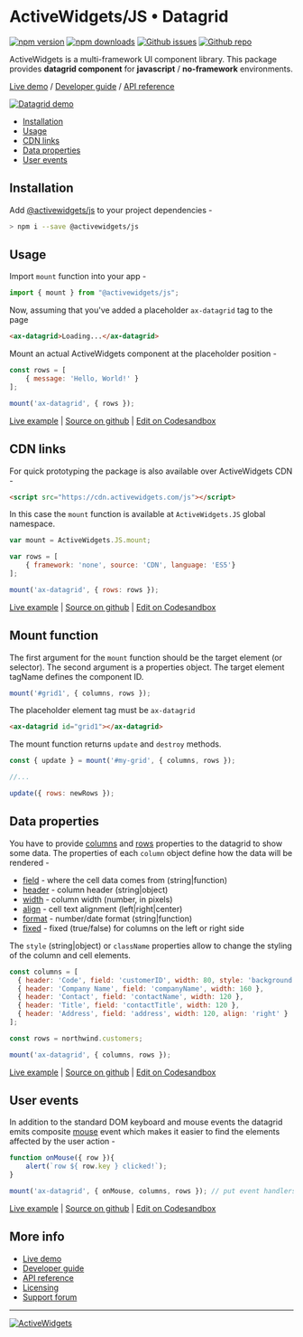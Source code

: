 
### 

# ActiveWidgets/JS • Datagrid 

[![npm version](https://img.shields.io/npm/v/@activewidgets/js)](https://www.npmjs.com/package/@activewidgets/js "View this project on npm")
[![npm downloads](https://img.shields.io/npm/dm/@activewidgets/js)](https://www.npmjs.com/package/@activewidgets/js "npm package downloads/month")
[![Github issues](https://img.shields.io/github/issues/activewidgets/js)](https://github.com/activewidgets/js/issues "See Github issues")
[![Github repo](https://img.shields.io/github/stars/activewidgets/js?label=GitHub&style=social)](https://github.com/activewidgets/js "Open Github repo")

ActiveWidgets is a multi-framework UI component library. This package provides **datagrid component** for **javascript** / **no-framework** environments.

[Live demo](https://js.activewidgets.com) / [Developer guide](https://docs.activewidgets.com/guide/) / [API reference](https://docs.activewidgets.com/api/)

[![Datagrid demo](https://cdn.activewidgets.com/assets/screens/demo.png)](https://js.activewidgets.com)

- [Installation](#installation)
- [Usage](#usage)
- [CDN links](#cdn-links)
- [Data properties](#data-properties)
- [User events](#user-events)


## Installation

Add [@activewidgets/js](https://docs.activewidgets.com/api/packages/js/) to your project dependencies -

```sh
> npm i --save @activewidgets/js
```

## Usage

Import `mount` function into your app -

```js
import { mount } from "@activewidgets/js";
```

Now, assuming that you've added a placeholder `ax-datagrid` tag to the page

```html
<ax-datagrid>Loading...</ax-datagrid>
```

Mount an actual ActiveWidgets component at the placeholder position -

```js
const rows = [
    { message: 'Hello, World!' }
];

mount('ax-datagrid', { rows });
```

[Live example](https://js.activewidgets.com/examples/local/hello-world/) | [Source on github](https://github.com/activewidgets/js/tree/master/examples/hello-world) | [Edit on Codesandbox](https://codesandbox.io/s/github/activewidgets/js/tree/master/examples/hello-world)

## CDN links

For quick prototyping the package is also available over ActiveWidgets CDN -

```html
<script src="https://cdn.activewidgets.com/js"></script>
```

In this case the `mount` function is available at `ActiveWidgets.JS` global namespace.

```js
var mount = ActiveWidgets.JS.mount;

var rows = [
    { framework: 'none', source: 'CDN', language: 'ES5'}
];

mount('ax-datagrid', { rows: rows });
```

[Live example](https://js.activewidgets.com/examples/local/cdn-es5/) | [Source on github](https://github.com/activewidgets/js/tree/master/examples/cdn-es5) | [Edit on Codesandbox](https://codesandbox.io/s/github/activewidgets/js/tree/master/examples/cdn-es5)

## Mount function

The first argument for the `mount` function should be the target element (or selector). 
The second argument is a properties object. The target element tagName defines the component ID.

```js
mount('#grid1', { columns, rows });
```

The placeholder element tag must be `ax-datagrid`

```html
<ax-datagrid id="grid1"></ax-datagrid>
```

The mount function returns `update` and `destroy` methods.


```js
const { update } = mount('#my-grid', { columns, rows });

//...

update({ rows: newRows });

```


## Data properties

You have to provide [columns](https://docs.activewidgets.com/api/datagrid/columns/) and [rows](https://docs.activewidgets.com/api/datagrid/rows/) properties to the datagrid to show some data. The properties of each `column` object define how the data will be rendered -

- [field](https://docs.activewidgets.com/api/datagrid/columns/#field) - where the cell data comes from (string|function)
- [header](https://docs.activewidgets.com/api/datagrid/columns/#header) - column header (string|object)
- [width](https://docs.activewidgets.com/api/datagrid/columns/#width) - column width (number, in pixels)
- [align](https://docs.activewidgets.com/api/datagrid/columns/#align) - cell text alignment (left|right|center)
- [format](https://docs.activewidgets.com/api/datagrid/columns/#format) - number/date format (string|function)
- [fixed](https://docs.activewidgets.com/api/datagrid/columns/#fixed) - fixed (true/false) for columns on the left or right side

The `style` (string|object) or `className` properties allow to change the styling of the column and cell elements.

```js
const columns = [
  { header: 'Code', field: 'customerID', width: 80, style: 'background:#def', fixed: true },
  { header: 'Company Name', field: 'companyName', width: 160 },
  { header: 'Contact', field: 'contactName', width: 120 },
  { header: 'Title', field: 'contactTitle', width: 120 },
  { header: 'Address', field: 'address', width: 120, align: 'right' }
];

const rows = northwind.customers;

mount('ax-datagrid', { columns, rows });
```

[Live example](https://js.activewidgets.com/examples/local/columns/) | [Source on github](https://github.com/activewidgets/js/tree/master/examples/columns) | [Edit on Codesandbox](https://codesandbox.io/s/github/activewidgets/js/tree/master/examples/columns)


## User events

In addition to the standard DOM keyboard and mouse events the datagrid emits composite 
[mouse](https://docs.activewidgets.com/api/datagrid/mouse-event/) event which makes it easier to find the elements affected by the user action -

```js
function onMouse({ row }){
    alert(`row ${ row.key } clicked!`);
}

mount('ax-datagrid', { onMouse, columns, rows }); // put event handlers together with props
```

[Live example](https://js.activewidgets.com/examples/local/events/) | [Source on github](https://github.com/activewidgets/js/tree/master/examples/events) | [Edit on Codesandbox](https://codesandbox.io/s/github/activewidgets/js/tree/master/examples/events)


## More info

- [Live demo](https://react.activewidgets.com) 
- [Developer guide](https://docs.activewidgets.com/guide/) 
- [API reference](https://docs.activewidgets.com/api/)
- [Licensing](https://activewidgets.com/licenses/)
- [Support forum](https://activewidgets.com/messages/)


---

[![ActiveWidgets](https://activewidgets.com/include/logo/aw-logo-40.png)](https://activewidgets.com) 
